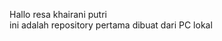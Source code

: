 Hallo resa khairani putri                                                                 
ini adalah repository pertama dibuat dari PC lokal 
